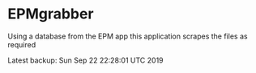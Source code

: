 # EPMgrabber
Using a database from the EPM app this application scrapes the files as required


Latest backup: Sun Sep 22 22:28:01 UTC 2019

